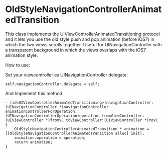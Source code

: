 OldStyleNavigationControllerAnimatedTransition
==============================================

This class implements the UIViewControllerAnimatedTransitioning protocol and it lets you use the old style push and pop animation (before iOS7) in which the two views scrolls together. Useful for UINavigationController with a transparent background in which the views overlaps with the iOS7 animation style.

How to use:

Set your viewcontroller as UINavigationController delegate:

    self.navigationController.delegate = self;

And Implement this method:

    - (id<UIViewControllerAnimatedTransitioning>)navigationController:(UINavigationController *)navigationController animationControllerForOperation:(UINavigationControllerOperation)operation fromViewController:(UIViewController *)fromVC toViewController:(UIViewController *)toVC
    {
        OldStyleNavigationControllerAnimatedTransition * animation = [[OldStyleNavigationControllerAnimatedTransition alloc] init];
        animation.operation = operation;
        return animation;
    }
